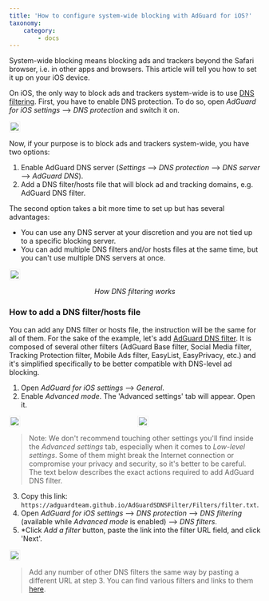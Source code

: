 ```yaml
---
title: 'How to configure system-wide blocking with AdGuard for iOS?'
taxonomy:
    category:
        - docs
---
```


System-wide blocking means blocking ads and trackers beyond the Safari browser, i.e. in other apps and browsers. This article will tell you how to set it up on your iOS device.

On iOS, the only way to block ads and trackers system-wide is to use [DNS filtering](https://kb.adguard.com/en/general/dns-filtering). First, you have to enable DNS protection. To do so, open *AdGuard for iOS settings* —> *DNS protection* and switch it on.

<img src="https://cdn.adguard.com/public/Adguard/Blog/ios_dns_protection.PNG" style="border: 1px solid #efefef; max-height: 700px; max-width: 350px; padding: 2px;">

Now, if your purpose is to block ads and trackers system-wide, you have two options:

1. Enable AdGuard DNS server (*Settings* —> *DNS protection* —> *DNS server* —> *AdGuard DNS*).
2. Add a DNS filter/hosts file that will block ad and tracking domains, e.g. AdGuard DNS filter.

The second option takes a bit more time to set up but has several advantages:

* You can use any DNS server at your discretion and you are not tied up to a specific blocking server.
* You can add multiple DNS filters and/or hosts files at the same time, but you can't use multiple DNS servers at once.

<img src="https://cdn.adguard.com/public/Adguard/kb/DNS_filtering/how_dns_filtering_works_en.png" style="border: 1px solid #efefef; max-height: 700px; max-width: 650px; padding: 2px;">
<p align="center"><i>How DNS filtering works</i><p>

### How to add a DNS filter/hosts file

You can add any DNS filter or hosts file, the instruction will be the same for all of them. For the sake of the example, let's add [AdGuard DNS filter](https://github.com/AdguardTeam/AdguardSDNSFilter). It is composed of several other filters (AdGuard Base filter, Social Media filter, Tracking Protection filter, Mobile Ads filter, EasyList, EasyPrivacy, etc.) and it's simplified specifically to be better compatible with DNS-level ad blocking.

1. Open *AdGuard for iOS settings* —> *General*.
2. Enable *Advanced mode*. The 'Advanced settings' tab will appear. Open it.

<div style="display:flex">
     <div style="flex:1;padding-right:5px;">
          <img src="https://cdn.adguard.com/public/Adguard/Release_notes/iOS/v4.0/advanced_mode_en.jpg" style="border: 1px solid #efefef; max-width: 350px; padding: 2px;">
     </div>
     <div style="flex:1;padding-left:5px;">
          <img src="https://cdn.adguard.com/public/Adguard/Blog/ios_advanced_settings.PNG" style="border: 1px solid #efefef; max-width: 350px; padding: 2px;">
     </div>
</div>

> Note: We don't recommend touching other settings you'll find inside the *Advanced settings* tab, especially when it comes to *Low-level settings*. Some of them might break the Internet connection or compromise your privacy and security, so it's better to be careful. The text below describes the exact actions required to add AdGuard DNS filter.

3. Copy this link: `https://adguardteam.github.io/AdGuardSDNSFilter/Filters/filter.txt`.
4. Open *AdGuard for iOS settings* —> *DNS protection* —> *DNS filtering* (available while *Advanced mode* is enabled) —> *DNS filters*.
5. *Click *Add a filter* button, paste the link into the filter URL field, and click 'Next'.

<img src="https://cdn.adguard.com/public/Adguard/Blog/ios_adding_a_filter.PNG" style="border: 1px solid #efefef; max-height: 700px; max-width: 350px; padding: 2px;">

> Add any number of other DNS filters the same way by pasting a different URL at step 3. You can find various filters and links to them [here](https://filterlists.com).